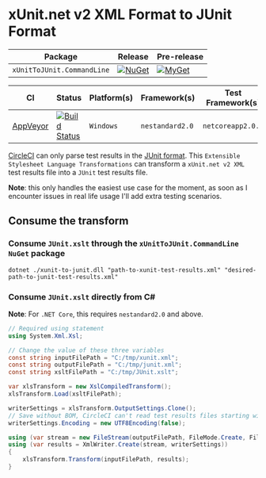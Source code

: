 # xUnit.net v2 XML Format to JUnit Format #

| Package | Release | Pre-release |
| --- | --- | --- |
| `xUnitToJUnit.CommandLine` | [![NuGet][nuget-command-badge]][nuget-command] | [![MyGet][myget-command-badge]][myget-command] |

| CI | Status | Platform(s) | Framework(s) | Test Framework(s) |
| --- | --- | --- | --- | --- |
| [AppVeyor][app-veyor] | [![Build Status][app-veyor-shield]][app-veyor] | `Windows` | `nestandard2.0` | `netcoreapp2.0.4` |

[CircleCI][circle-ci] can only parse test results in the [JUnit format][junit-format]. This `Extensible Stylesheet Language Transformations` can transform a `xUnit.net v2 XML` test results file into a `JUnit` test results file.

**Note**: this only handles the easiest use case for the moment, as soon as I encounter issues in real life usage I'll add extra testing scenarios.

## Consume the transform ##

### Consume `JUnit.xslt` through the `xUnitToJUnit.CommandLine` `NuGet` package ###

```posh
dotnet ./xunit-to-junit.dll "path-to-xunit-test-results.xml" "desired-path-to-junit-test-results.xml"
```

### Consume `JUnit.xslt` directly from C# ###

**Note**: For `.NET Core`, this requires `nestandard2.0` and above.

```csharp
// Required using statement
using System.Xml.Xsl;

// Change the value of these three variables
const string inputFilePath = "C:/tmp/xunit.xml";
const string outputFilePath = "C:/tmp/junit.xml";
const string xsltFilePath = "C:/tmp/JUnit.xslt";

var xlsTransform = new XslCompiledTransform();
xlsTransform.Load(xsltFilePath);

writerSettings = xlsTransform.OutputSettings.Clone();
// Save without BOM, CircleCI can't read test results files starting with a BOM
writerSettings.Encoding = new UTF8Encoding(false);

using (var stream = new FileStream(outputFilePath, FileMode.Create, FileAccess.Write))
using (var results = XmlWriter.Create(stream, writerSettings))
{
    xlsTransform.Transform(inputFilePath, results);
}
```

[circle-ci]: https://circleci.com/
[junit-format]: http://llg.cubic.org/docs/junit/
[nuget-command-badge]: https://img.shields.io/nuget/v/xUnitToJUnit.CommandLine.svg?label=NuGet
[nuget-command]: https://www.nuget.org/packages/xUnitToJUnit.CommandLine
[myget-command-badge]: https://img.shields.io/myget/gabrielweyer-pre-release/v/xUnitToJUnit.CommandLine.svg?label=MyGet
[myget-command]: https://www.myget.org/feed/gabrielweyer-pre-release/package/nuget/xUnitToJUnit.CommandLine
[app-veyor]: https://ci.appveyor.com/project/GabrielWeyer/xunit-to-junit
[app-veyor-shield]: https://ci.appveyor.com/api/projects/status/github/gabrielweyer/xunit-to-junit?branch=master&svg=true
